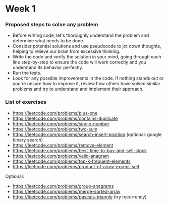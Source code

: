 # Week 1

### Proposed steps to solve any problem
- Before writing code, let's thoroughly understand the problem and determine what needs to be done.
- Consider potential solutions and use pseudocode to jot down thoughts, helping to relieve our brain from excessive thinking.
- Write the code and verify the solution in your mind, going through each line step-by-step to ensure the code will work correctly and you understand its behavior perfectly.
- Run the tests.
- Look for any possible improvements in the code. If nothing stands out or you're unsure how to improve it, review how others have solved similar problems and try to understand and implement their approach.

### List of exercises

- https://leetcode.com/problems/plus-one
- https://leetcode.com/problems/contains-duplicate
- https://leetcode.com/problems/single-number
- https://leetcode.com/problems/two-sum
- https://leetcode.com/problems/search-insert-position (optional: google binary search)
- https://leetcode.com/problems/remove-element
- https://leetcode.com/problems/best-time-to-buy-and-sell-stock
- https://leetcode.com/problems/valid-anagram
- https://leetcode.com/problems/top-k-frequent-elements
- https://leetcode.com/problems/product-of-array-except-self

Optional:
- https://leetcode.com/problems/group-anagrams
- https://leetcode.com/problems/merge-sorted-array
- https://leetcode.com/problems/pascals-triangle (try recurrency)

